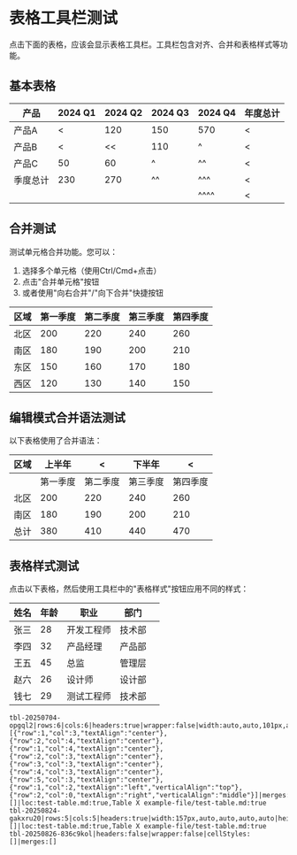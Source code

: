 # 表格工具栏测试

点击下面的表格，应该会显示表格工具栏。工具栏包含对齐、合并和表格样式等功能。

## 基本表格

<!-- table-id: tbl-20250704-opgql2 -->

| 产品   | 2024 Q1 | 2024 Q2 | 2024 Q3 | 2024 Q4 | 年度总计 |
| ---- | ------- | ------- | ------- | ------- | ---- |
| 产品A  | <       | 120     | 150     | 570     | <    |
| 产品B  | <       | <<      | 110     | ^       | <    |
| 产品C  | 50      | 60      | ^       | ^^      | <    |
| 季度总计 | 230     | 270     | ^^      | ^^^     | <    |
|      |         |         |         | ^^^^    | <    |

## 合并测试

测试单元格合并功能。您可以：
1. 选择多个单元格（使用Ctrl/Cmd+点击）
2. 点击"合并单元格"按钮
3. 或者使用"向右合并"/"向下合并"快捷按钮

<!-- table-id: tbl-20250824-gakxru20 -->

| 区域  | 第一季度 | 第二季度 | 第三季度 | 第四季度 |
| --- | ---- | ---- | ---- | ---- |
| 北区  | 200  | 220  | 240  | 260  |
| 南区  | 180  | 190  | 200  | 210  |
| 东区  | 150  | 160  | 170  | 180  |
| 西区  | 120  | 130  | 140  | 150  |

## 编辑模式合并语法测试

以下表格使用了合并语法：





<!-- table-id: tbl-20250826-836c9kol -->

| 区域  | 上半年  | <    | 下半年  | <    |
| --- | ---- | ---- | ---- | ---- |
|     | 第一季度 | 第二季度 | 第三季度 | 第四季度 |
| 北区  | 200  | 220  | 240  | 260  |
| 南区  | 180  | 190  | 200  | 210  |
| 总计  | 380  | 410  | 440  | 470  |

## 表格样式测试

点击以下表格，然后使用工具栏中的"表格样式"按钮应用不同的样式：

| 姓名  | 年龄  | 职业    | 部门  |     |
| --- | --- | ----- | --- | --- |
| 张三  | 28  | 开发工程师 | 技术部 |     |
| 李四  | 32  | 产品经理  | 产品部 |     |
| 王五  | 45  | 总监    | 管理层 |     |
| 赵六  | 26  | 设计师   | 设计部 |     |
| 钱七  | 29  | 测试工程师 | 技术部 |     |


```table-data
tbl-20250704-opgql2|rows:6|cols:6|headers:true|wrapper:false|width:auto,auto,101px,auto,auto,auto|height:auto,46px,auto,auto,auto,auto|align:left,left,left,left,left,left|cellStyles:[{"row":1,"col":3,"textAlign":"center"},{"row":2,"col":4,"textAlign":"center"},{"row":1,"col":4,"textAlign":"center"},{"row":2,"col":3,"textAlign":"center"},{"row":3,"col":3,"textAlign":"center"},{"row":4,"col":3,"textAlign":"center"},{"row":5,"col":3,"textAlign":"center"},{"row":1,"col":2,"textAlign":"left","verticalAlign":"top"},{"row":2,"col":0,"textAlign":"right","verticalAlign":"middle"}]|merges:[]|loc:test-table.md:true,Table X example-file/test-table.md:true
tbl-20250824-gakxru20|rows:5|cols:5|headers:true|width:157px,auto,auto,auto,auto|height:auto,auto,auto,auto,auto|align:left,left,left,left,left|cellStyles:[]|loc:test-table.md:true,Table X example-file/test-table.md:true
tbl-20250826-836c9kol|headers:false|wrapper:false|cellStyles:[]|merges:[]
```